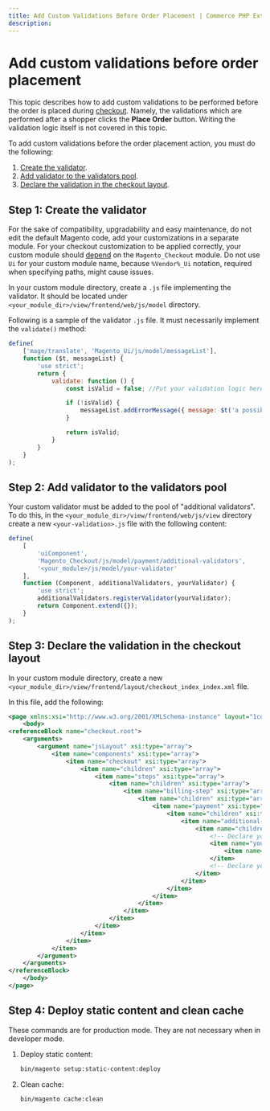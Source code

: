 ```yaml
---
title: Add Custom Validations Before Order Placement | Commerce PHP Extensions
description:
---
```


# Add custom validations before order placement

This topic describes how to add custom validations to be performed before the order is placed during [checkout](https://glossary.magento.com/checkout). Namely, the validations which are performed after a shopper clicks the **Place Order** button. Writing the validation logic itself is not covered in this topic.

To add custom validations before the order placement action, you must do the following:

1. [Create the validator](#step-1-create-the-validator).
1. [Add validator to the validators pool](#step-2-add-validator-to-the-validators-pool).
1. [Declare the validation in the checkout layout](#step-3-declare-the-validation-in-the-checkout-layout).

## Step 1: Create the validator

For the sake of compatibility, upgradability and easy maintenance, do not edit the default Magento code, add your customizations in a separate module. For your checkout customization to be applied correctly, your custom module should [depend](../../../development/build/composer-integration.md) on the `Magento_Checkout` module. Do not use `Ui` for your custom module name, because `%Vendor%_Ui` notation, required when specifying paths, might cause issues.

In your custom module directory, create a `.js` file implementing the validator. It should be located under `<your_module_dir>/view/frontend/web/js/model` directory.

Following is a sample of the validator `.js` file. It must necessarily implement the `validate()` method:

```js
define(
    ['mage/translate', 'Magento_Ui/js/model/messageList'],
    function ($t, messageList) {
        'use strict';
        return {
            validate: function () {
                const isValid = false; //Put your validation logic here

                if (!isValid) {
                    messageList.addErrorMessage({ message: $t('a possible failure message ...  ') });
                }

                return isValid;
            }
        }
    }
);
```

## Step 2: Add validator to the validators pool

Your custom validator must be added to the pool of "additional validators". To do this, in the `<your_module_dir>/view/frontend/web/js/view` directory create a new `<your-validation>.js` file with the following content:

```js
define(
    [
        'uiComponent',
        'Magento_Checkout/js/model/payment/additional-validators',
        '<your_module>/js/model/your-validator'
    ],
    function (Component, additionalValidators, yourValidator) {
        'use strict';
        additionalValidators.registerValidator(yourValidator);
        return Component.extend({});
    }
);
```

## Step 3: Declare the validation in the checkout layout

In your custom module directory, create a new `<your_module_dir>/view/frontend/layout/checkout_index_index.xml` file.

In this file, add the following:

```xml
<page xmlns:xsi="http://www.w3.org/2001/XMLSchema-instance" layout="1column" xsi:noNamespaceSchemaLocation="urn:magento:framework:View/Layout/etc/page_configuration.xsd">
    <body>
<referenceBlock name="checkout.root">
    <arguments>
        <argument name="jsLayout" xsi:type="array">
            <item name="components" xsi:type="array">
                <item name="checkout" xsi:type="array">
                    <item name="children" xsi:type="array">
                        <item name="steps" xsi:type="array">
                            <item name="children" xsi:type="array">
                                <item name="billing-step" xsi:type="array">
                                    <item name="children" xsi:type="array">
                                        <item name="payment" xsi:type="array">
                                            <item name="children" xsi:type="array">
                                                <item name="additional-payment-validators" xsi:type="array">
                                                    <item name="children" xsi:type="array">
                                                        <!-- Declare your validation. START -->
                                                        <item name="your-validator" xsi:type="array">
                                                            <item name="component" xsi:type="string">%your_module_dir%/js/view/%your-validation%</item>
                                                        </item>
                                                        <!-- Declare your validation. END -->
                                                    </item>
                                                </item>
                                            </item>
                                        </item>
                                    </item>
                                </item>
                            </item>
                        </item>
                    </item>
                </item>
            </item>
        </argument>
    </arguments>
</referenceBlock>
    </body>
</page>
```

## Step 4: Deploy static content and clean cache

<InlineAlert variant="info" slots="text"/>

These commands are for production mode. They are not necessary when in developer mode.

1. Deploy static content:

   ```bash
   bin/magento setup:static-content:deploy
   ```

1. Clean cache:

   ```bash
   bin/magento cache:clean
   ```
